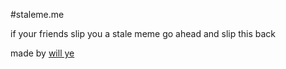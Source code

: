 #staleme.me

if your friends slip you a stale meme go ahead and slip this back

made by [will ye](https://github.com/williamyeny)
